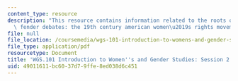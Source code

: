 ```yaml
---
content_type: resource
description: "This resource contains information related to the roots of contemporary\
  \ fender debates: the 19th century american women\u2019s rights movement."
file: null
file_location: /coursemedia/wgs-101-introduction-to-womens-and-gender-studies-fall-2014/49011611bc6037d79ffe8ed038d6c451_MITWGS_101F14_Sess2.pdf
file_type: application/pdf
resourcetype: Document
title: 'WGS.101 Introduction to Women''s and Gender Studies: Session 2 Lecture Outline'
uid: 49011611-bc60-37d7-9ffe-8ed038d6c451
---
```

